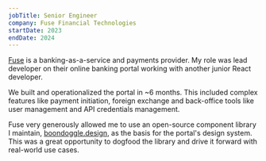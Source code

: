 ```yaml
---
jobTitle: Senior Engineer
company: Fuse Financial Technologies
startDate: 2023
endDate: 2024
---
```


[Fuse](https://fuse.me) is a banking-as-a-service and payments provider. My role
was lead developer on their online banking portal working with another junior
React developer.

We built and operationalized the portal in ~6 months. This included complex
features like payment initiation, foreign exchange and back-office tools like
user management and API credentials management.

Fuse very generously allowed me to use an open-source component library I
maintain, [boondoggle.design](https://boondoggle.design), as the basis for the
portal's design system. This was a great opportunity to dogfood the library and
drive it forward with real-world use cases.
